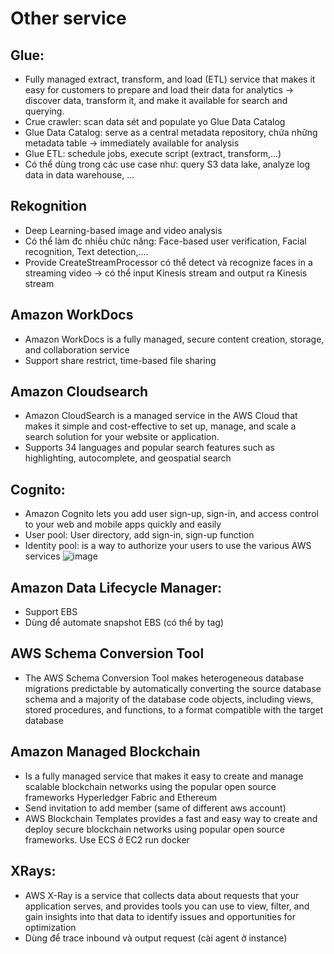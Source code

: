 # Other service

## Glue:
 - Fully managed extract, transform, and load (ETL) service that makes it easy for customers to prepare and load their data for analytics -> discover data, transform it, and make it available for search and querying.
 - Crue crawler: scan data sét and populate yo Glue Data Catalog
 - Glue Data Catalog: serve as a central metadata repository, chứa những metadata table -> immediately available for analysis
 - Glue ETL: schedule jobs, execute script (extract, transform,...)
 - Có thể dùng trong các use case như: query S3 data lake, analyze log data in data warehouse, ...
 
## Rekognition
 - Deep Learning-based image and video analysis
 - Có thể làm đc nhiều chức năng: Face-based user verification, Facial recognition, Text detection,....
 - Provide CreateStreamProcessor có thể detect và recognize faces in a streaming video -> có thể input Kinesis stream and output ra Kinesis stream

## Amazon WorkDocs
  - Amazon WorkDocs is a fully managed, secure content creation, storage, and collaboration service
  - Support share restrict, time-based file sharing

## Amazon Cloudsearch
  - Amazon CloudSearch is a managed service in the AWS Cloud that makes it simple and cost-effective to set up, manage, and scale a search solution for your website or application.
  - Supports 34 languages and popular search features such as highlighting, autocomplete, and geospatial search
## Cognito:
  - Amazon Cognito lets you add user sign-up, sign-in, and access control to your web and mobile apps quickly and easily
  - User pool: User directory, add sign-in, sign-up function
  - Identity pool: is a way to authorize your users to use the various AWS services
  ![image](https://user-images.githubusercontent.com/40649408/71245401-f05d6180-2357-11ea-95b3-73422a99e703.png)

## Amazon Data Lifecycle Manager:
  - Support EBS
  - Dùng để automate snapshot EBS (có thể by tag)

## AWS Schema Conversion Tool
  - The AWS Schema Conversion Tool makes heterogeneous database migrations predictable by automatically converting the source database schema and a majority of the database code objects, including views, stored procedures, and functions, to a format compatible with the target database
  
## Amazon Managed Blockchain
  - Is a fully managed service that makes it easy to create and manage scalable blockchain networks using the popular open source frameworks Hyperledger Fabric and Ethereum
  - Send invitation to add member (same of different aws account)
  - AWS Blockchain Templates provides a fast and easy way to create and deploy secure blockchain networks using popular open source frameworks. Use ECS ở EC2 run docker

## XRays:
  - AWS X-Ray is a service that collects data about requests that your application serves, and provides tools you can use to view, filter, and gain insights into that data to identify issues and opportunities for optimization
  - Dùng để trace inbound và output request (cài agent ở instance)
